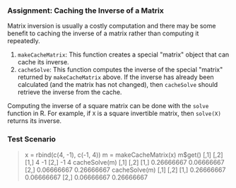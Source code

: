 ### Assignment: Caching the Inverse of a Matrix

Matrix inversion is usually a costly computation and there may be some
benefit to caching the inverse of a matrix rather than computing it
repeatedly.

1.  `makeCacheMatrix`: This function creates a special "matrix" object
    that can cache its inverse.
2.  `cacheSolve`: This function computes the inverse of the special
    "matrix" returned by `makeCacheMatrix` above. If the inverse has
    already been calculated (and the matrix has not changed), then
    `cacheSolve` should retrieve the inverse from the cache.

Computing the inverse of a square matrix can be done with the `solve`
function in R. For example, if `X` is a square invertible matrix, then
`solve(X)` returns its inverse.

### Test Scenario
> x = rbind(c(4, -1), c(-1, 4))
> m = makeCacheMatrix(x)
> m$get()
     [,1] [,2]
[1,]    4   -1
[2,]   -1    4
> cacheSolve(m)
           [,1]       [,2]
[1,] 0.26666667 0.06666667
[2,] 0.06666667 0.26666667
> cacheSolve(m)
           [,1]       [,2]
[1,] 0.26666667 0.06666667
[2,] 0.06666667 0.26666667